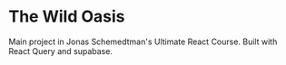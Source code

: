 # The Wild Oasis

Main project in Jonas Schemedtman's Ultimate React Course. Built with React Query and supabase.

